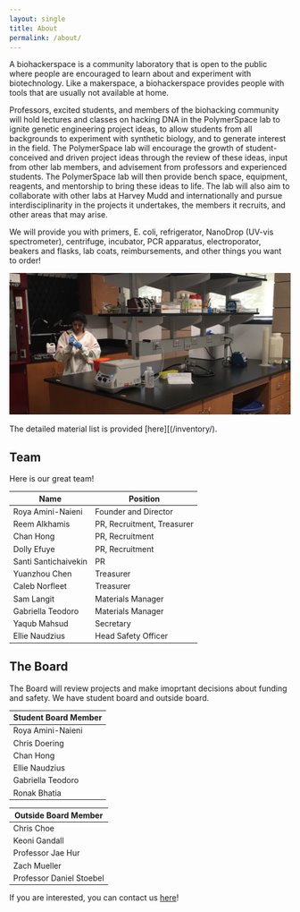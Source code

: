 ```yaml
---
layout: single
title: About
permalink: /about/
---
```


A biohackerspace is a community laboratory that is open to the public where people are encouraged to learn about and experiment with biotechnology. Like a makerspace, a biohackerspace provides people with tools that are usually not available at home. 

Professors, excited students, and members of the biohacking community will hold lectures and classes on hacking DNA in the PolymerSpace lab to ignite genetic engineering project ideas, to allow students from all backgrounds to experiment with synthetic biology, and to generate interest in the field. The PolymerSpace lab will encourage the growth of student-conceived and driven project ideas through the review of these ideas, input from other lab members, and advisement from professors and experienced students. The PolymerSpace lab will then provide bench space, equipment, reagents, and mentorship to bring these ideas to life.  The lab will also aim to collaborate with other labs at Harvey Mudd and internationally and pursue interdisciplinarity in the projects it undertakes, the members it recruits, and other areas that may arise.

We will provide you with primers, E. coli, refrigerator, NanoDrop (UV-vis spectrometer), centrifuge, incubator, PCR apparatus, electroporator, beakers and flasks, lab coats, reimbursements, and other things you want to order!

![Lab space and equipments](/assets/lab_space_3.jpg)

The detailed material list is provided [here][(/inventory/).

## Team

Here is our great team!

| Name                      | Position                      |
|---------------------------|-------------------------------|
| Roya Amini-Naieni         | Founder and Director          |
| Reem Alkhamis             | PR, Recruitment, Treasurer    |
| Chan Hong                 | PR, Recruitment               |
| Dolly Efuye               | PR, Recruitment               |
| Santi Santichaivekin      | PR                            |
| Yuanzhou Chen             | Treasurer                     |
| Caleb Norfleet            | Treasurer                     |
| Sam Langit                | Materials Manager             |
| Gabriella Teodoro         | Materials Manager             |
| Yaqub Mahsud              | Secretary                     |
| Ellie Naudzius            | Head Safety Officer           |

## The Board

The Board will review projects and make imoprtant decisions about funding and safety. We have student board and outside board.

| Student Board Member  |
|-----------------------|
| Roya Amini-Naieni     |
| Chris Doering         |
| Chan Hong             |
| Ellie Naudzius        |
| Gabriella Teodoro     |
| Ronak Bhatia          |

| Outside Board Member      |
|---------------------------|
| Chris Choe                |
| Keoni Gandall             |
| Professor Jae Hur         |
| Zach Mueller              |
| Professor Daniel Stoebel  |

If you are interested, you can contact us [here][contact-us]!

[contact-us]: /contact-us/

